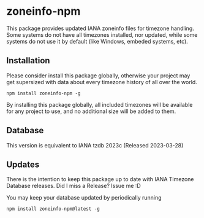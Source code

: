 # zoneinfo-npm
This package provides updated IANA zoneinfo files for timezone handling.
Some systems do not have all timezones installed, nor updated,  while some systems do not use it by default (like Windows, embeded systems, etc).

## Installation
Please consider install this package globally, otherwise your project may get supersized with data about every timezone history of all over the world.
```
npm install zoneinfo-npm -g
```
By installing this package globally, all included timezones will be available for any project to use, and no additional size will be added to them.


## Database
This version is equivalent to IANA tzdb 2023c (Released 2023-03-28)

## Updates
There is the intention to keep this package up to date with IANA Timezone Database releases.
Did I miss a Release? Issue me :D

You may keep your database updated by periodically running
```
npm install zoneinfo-npm@latest -g
```